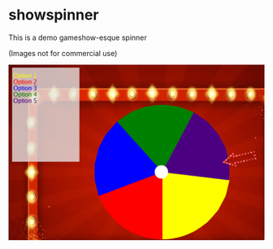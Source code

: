 # showspinner

This is a demo gameshow-esque spinner

(Images not for commercial use)

![Alt text](example.png)


